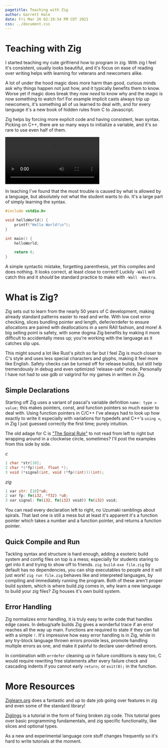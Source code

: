 ```yaml
---
pagetitle: Teaching with Zig
author: Garrett Hale
date: Fri Mar 26 02:19:54 PM CDT 2021
css: ../document.css
---
```


Teaching with Zig
=================

I started teaching my cute girlfriend how to program in zig. With zig I feel
it's consistent, usually looks beautiful, and it's focus on ease of reading over
writing helps with learning for veterans and newcomers alike.

A lot of under the hood magic does more harm than good, curious minds ask why
things happen not just how, and it typically benefits them to know. Worse yet if
magic does break they now _need_ to know why and the magic is now something to
watch for! For example implicit casts always trip up newcomers, it's something
all of us learned to deal with, and for every language it's a new book of hidden
rules from C to Javascript.

Zig helps by forcing more explicit code and having consistent, lean syntax.
Picking on C++, there are so many ways to initialize a variable, and it's so
rare to use even half of them.

![initialize meme haha](https://i.imgur.com/3wlxtI0.mp4)

In teaching I've found that the most trouble is caused by what is allowed by a
language, but absolutely not what the student wants to do. It's a large part of
simply learning the syntax.

```c
#include <stdio.h>

void helloWorld() {
	printf("Hello World!\n");
}

int main() {
	helloWorld;

	return 0;
}
```

A simple syntactic mistake, forgetting parenthesis, yet this compiles and does
nothing. It looks correct, at least close to correct! Luckily `-Wall` will catch
this and it _should_ be standard practice to make with `-Wall -Wextra`.

What is Zig?
============

Zig sets out to learn from the nearly 50 years of C development, making already
standard patterns easier to read and write. With low cost error checking, slices
bundling pointer and length, defer/errdefer to ensure allocations are paired
with deallocations in a semi RAII fashion, and more! A big selling point is
safety, with some dogma Zig benefits by making it more difficult to accidentally
mess up; you're working with the language as it catches slip ups.

This might sound a lot like Rust's pitch so far but I feel Zig is much closer to
C's style and uses less special characters and glyphs, making it feel more like
English. Safety checks can be turned off for release builds, but still help
tremendously in debug and even optimized 'release-safe' mode. Personally I have
not had to use gdb or valgrind for my games in written in Zig.

Simple Declarations
-------------------

Starting off Zig uses a variant of pascal's variable definition `name: type =
value;` this makes pointers, const, and function pointers so much easier to deal
with. Using function pointers in C/C++ I've always had to look up how exactly to
write it especially with variations for typedefs and C++'s `using =`, in Zig I
just guessed correctly the first time; purely intuition.

The old adage for C is
["The Spiral Rule"](http://c-faq.com/decl/spiral.anderson.html) to not read from
left to right but wrapping around in a clockwise circle, sometimes? I'll post
the examples from this side by side.

*c*

```c
1 char *str[10];
2 char *(*fp)(int, float *);
3 void (*signal(int, void (*fp)(int)))(int);
```

*zig*

```rs
1 var str: [10]*u8;
2 var fp: fn(i32, *f32) *u8;
3 var signal: fn(i32, fn(i32) void)) fn(i32) void;
```

You can read every declaration left to right, no Uzumaki ramblings about
spirals. That last one is still a mess but at least it's apparent it's a
function pointer which takes a number and a function pointer, and returns a
function pointer.

Quick Compile and Run
---------------------

Tackling syntax and structure is hard enough, adding a esoteric build system and
config files on top is a mess; especially for students staring to get into it
and trying to show off to friends. `zig build-exe file.zig` by default has no
dependencies, you can ship executables to people and it will just work!
`zig run file.zig` behaves like and interpreted languages, by compiling and
immediately running the program. Both of these aren't proper build system, which
is where build.zig comes in, why learn a new language to build your zig files?
Zig houses it's own build system.

Error Handling
--------------

Zig normalizes error handling, it is truly easy to write code that handles edge
cases. In debug/safe builds Zig gives a wonderful trace if an error reaches all
the way up main. Functions are required to state if they can fail with a simple
`!`. It's impressive how easy error handling is in Zig, while in any try-block
language thrown errors provide less, promote handling multiple errors as one,
and make it painful to declare user-defined errors.

In combination with `errdefer` cleaning up in failure conditions is easy too,
C would require rewriting free statements after every failure check and
cascading indents if you cannot early `return;` or `exit(0);` in the function.

More Resources
==============

[Ziglearn.org](https://ziglearn.org/chapter-1/) does a fantastic and up to date
job going over features in zig and even some of the standard library!

[Ziglings](https://github.com/ratfactor/ziglings) is a tutorial in the form of
fixing broken zig code. This tutorial goes over basic programming fundamentals,
and zig specific functionality, like slices and optional types.

As a new and experimental language core stuff changes frequently so it's hard to
write tutorials at the moment.
